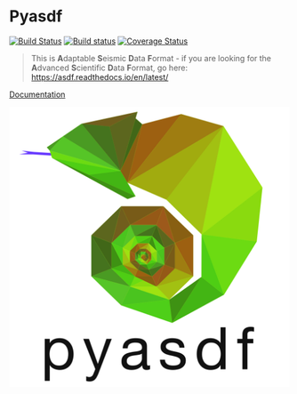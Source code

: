 Pyasdf
======

[![Build Status](https://travis-ci.org/SeismicData/pyasdf.svg?branch=master)](https://travis-ci.org/SeismicData/pyasdf)
[![Build status](https://ci.appveyor.com/api/projects/status/1iditbggou59at6q/branch/master?svg=true)](https://ci.appveyor.com/project/krischer/pyasdf/branch/master) [![Coverage Status](https://img.shields.io/coveralls/SeismicData/pyasdf.svg)](https://coveralls.io/r/SeismicData/pyasdf)

> This is **A**daptable **S**eismic **D**ata **F**ormat - if you are looking for the **A**dvanced **S**cientific **D**ata **F**ormat, go here: https://asdf.readthedocs.io/en/latest/


[Documentation](http://seismicdata.github.io/pyasdf/)

![Logo](/doc/logo/pyasdf_logo.png)
